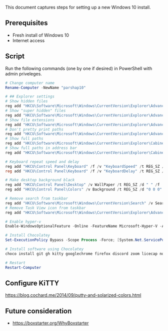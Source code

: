 This document captures steps for setting up a new Windows 10 install.

## Prerequisites

* Fresh install of Windows 10
* Internet access

## Script

Run the following commands (one by one if desired) in PowerShell with admin priveleges.

```powershell
# Change computer name
Rename-Computer -NewName "parshap10"

# ## Explorer settings
# Show hidden files
reg add "HKCU\Software\Microsoft\Windows\CurrentVersion\Explorer\Advanced" /v Hidden /t REG_DWORD /d 1 /f
# Show "super hidden" files
reg add "HKCU\Software\Microsoft\Windows\CurrentVersion\Explorer\Advanced" /v ShowSuperHidden /t REG_DWORD /d 1 /f
# Show file extensions
reg add "HKCU\Software\Microsoft\Windows\CurrentVersion\Explorer\Advanced" /v HideFileExt /t REG_DWORD /d 0 /f
# Don't pretty print paths
reg add "HKCU\Software\Microsoft\Windows\CurrentVersion\Explorer\Advanced" /v DontPrettyPath /t REG_DWORD /d 1 /f
# Show full paths
reg add "HKCU\Software\Microsoft\Windows\CurrentVersion\Explorer\CabinetState" /v FullPath /t REG_DWORD /d 1 /f
# Show full paths in address bar
reg add "HKCU\Software\Microsoft\Windows\CurrentVersion\Explorer\CabinetState" /v FullPathAddress /t REG_DWORD /d 1 /f

# Keyboard repeat speed and delay
reg add "HKCU\Control Panel\Keyboard" /f /v "KeyboardSpeed" /t REG_SZ /d 31
reg add "HKCU\Control Panel\Keyboard" /f /v "KeyboardDelay" /t REG_SZ /d 0

# Make desktop background black
reg add "HKCU\Control Panel\Desktop" /v WallPaper /t REG_SZ /d " " /f
reg add "HKCU\Control Panel\Colors" /v Background /t REG_SZ /d "0 0 0" /f

# Remove search from taskbar
reg add "HKCU\Software\Microsoft\Windows\CurrentVersion\Search" /v SearchboxTaskbarMode /t REG_DWORD /d 0 /f
# Remove Task View icon from taskbar
reg add "HKCU\Software\Microsoft\Windows\CurrentVersion\Explorer\Advanced" /v SearchboxTaskbarMode /t REG_DWORD /d 0 /f

# Enable hyper-v
Enable-WindowsOptionalFeature -Online -FeatureName Microsoft-Hyper-V -All

# Install Chocolatey
Set-ExecutionPolicy Bypass -Scope Process -Force; [System.Net.ServicePointManager]::SecurityProtocol = [System.Net.ServicePointManager]::SecurityProtocol -bor 3072; iex ((New-Object System.Net.WebClient).DownloadString('https://chocolatey.org/install.ps1'))

# Install software using Chocolatey
choco install git gh kitty googlechrome firefox discord zoom licecap nodejs vagrant

# Restart
Restart-Computer
```

## Configure KiTTY

https://blog.cochard.me/2014/09/putty-and-solarized-colors.html

## Future consideration

* https://boxstarter.org/WhyBoxstarter
